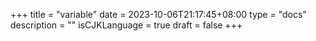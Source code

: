 +++
title = "variable"
date = 2023-10-06T21:17:45+08:00
type = "docs"
description = ""
isCJKLanguage = true
draft = false
+++